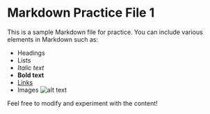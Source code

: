 # Markdown Practice File 1

This is a sample Markdown file for practice. You can include various elements in Markdown such as:

- Headings
- Lists
- *Italic text*
- **Bold text**
- [Links](https://www.example.com)
- Images ![alt text](https://placekitten.com/200/300)

Feel free to modify and experiment with the content!

